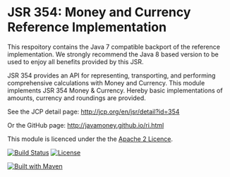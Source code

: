JSR 354: Money and Currency Reference Implementation
====================================================

This respoitory contains the Java 7 compatible backport of the reference implementation. We strongly recommend the
Java 8 based version to be used to enjoy all benefits provided by this JSR.

JSR 354 provides an API for representing, transporting, and performing comprehensive calculations with Money and Currency. 
This module implements JSR 354 Money & Currency. Hereby basic implementations of amounts, currency and roundings are provided.

See the JCP detail page:
http://jcp.org/en/jsr/detail?id=354

Or the GitHub page:
http://javamoney.github.io/ri.html

This module is licenced under the the [Apache 2 Licence](https://www.apache.org/licenses/LICENSE-2.0.html).

[![Build Status](https://api.travis-ci.org/JavaMoney/jsr354-ri.png?branch=master)](https://travis-ci.org/JavaMoney/jsr354-ri) [![License](http://img.shields.io/badge/license-Apache2-red.svg)](http://opensource.org/licenses/apache-2.0)

[![Built with Maven](http://maven.apache.org/images/logos/maven-feather.png)](http://maven.org/)
